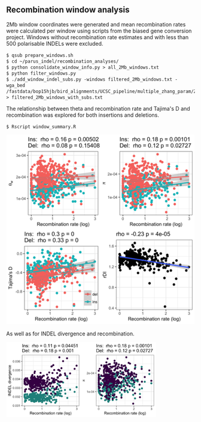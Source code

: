 ## Recombination window analysis

2Mb window coordinates were generated and mean recombination rates were calculated per window using scripts from the biased gene conversion project. Windows without recombination rate estimates and with less than 500 polarisable INDELs were excluded.

```
$ qsub prepare_windows.sh
$ cd ~/parus_indel/recombination_analyses/
$ python consolidate_window_info.py > all_2Mb_windows.txt
$ python filter_windows.py
$ ./add_window_indel_subs.py -windows filtered_2Mb_windows.txt -wga_bed /fastdata/bop15hjb/bird_alignments/UCSC_pipeline/multiple_zhang_param/Zebrafinch.Flycatcher.Greattit.wga.bed.gz > filtered_2Mb_windows_with_subs.txt
```

The relationship between theta and recombination rate and Tajima's D and recombination was explored for both insertions and deletions.

```
$ Rscript window_summary.R
```

![sum_stats](window_summary.png)

As well as for INDEL divergence and recombination.

<img src="div_recomb_plot.png" width=400 height=200>